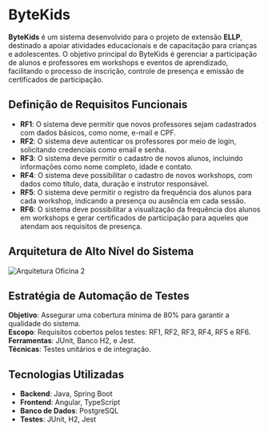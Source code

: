 # ByteKids

**ByteKids** é um sistema desenvolvido para o projeto de extensão **ELLP**, destinado a apoiar atividades educacionais e de capacitação para crianças e adolescentes. O objetivo principal do ByteKids é gerenciar a participação de alunos e professores em workshops e eventos de aprendizado, facilitando o processo de inscrição, controle de presença e emissão de certificados de participação.

## Definição de Requisitos Funcionais

- **RF1**: O sistema deve permitir que novos professores sejam cadastrados com dados básicos, como nome, e-mail e CPF.
- **RF2**: O sistema deve autenticar os professores por meio de login, solicitando credenciais como email e senha.
- **RF3**: O sistema deve permitir o cadastro de novos alunos, incluindo informações como nome completo, idade e contato.
- **RF4**: O sistema deve possibilitar o cadastro de novos workshops, com dados como título, data, duração e instrutor responsável.
- **RF5**: O sistema deve permitir o registro da frequência dos alunos para cada workshop, indicando a presença ou ausência em cada sessão.
- **RF6**: O sistema deve possibilitar a visualização da frequência dos alunos em workshops e gerar certificados de participação para aqueles que atendam aos requisitos de presença.

## Arquitetura de Alto Nível do Sistema
![Arquitetura Oficina 2](https://github.com/user-attachments/assets/3a855b47-e915-49d0-9488-411159cada4d)

## Estratégia de Automação de Testes

**Objetivo**: Assegurar uma cobertura mínima de 80% para garantir a qualidade do sistema.  
**Escopo**: Requisitos cobertos pelos testes: RF1, RF2, RF3, RF4, RF5 e RF6.  
**Ferramentas**: JUnit, Banco H2, e Jest.  
**Técnicas**: Testes unitários e de integração.

## Tecnologias Utilizadas

- **Backend**: Java, Spring Boot
- **Frontend**: Angular, TypeScript
- **Banco de Dados**: PostgreSQL
- **Testes**: JUnit, H2, Jest
